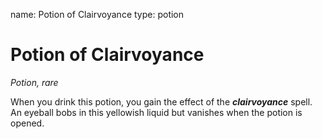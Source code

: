 name: Potion of Clairvoyance type: potion

# Potion of Clairvoyance
_Potion, rare_

When you drink this potion, you gain the effect of the **_clairvoyance_** spell. An eyeball bobs in this yellowish liquid but vanishes when the potion is opened. 